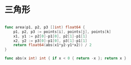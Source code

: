 # 三角形

```go showLineNumbers title="任意3点组成的三角形的面积"

func area(p1, p2, p3 []int) float64 {
    p1, p2, p3 := points[i], points[j], points[k]
    x1, y1 := p2[0]-p1[0], p2[1]-p1[1]
    x2, y2 := p3[0]-p1[0], p3[1]-p1[1]
    return float64(abs(x1*y2-y1*x2)) / 2
}

func abs(x int) int { if x < 0 { return -x }; return x }

```